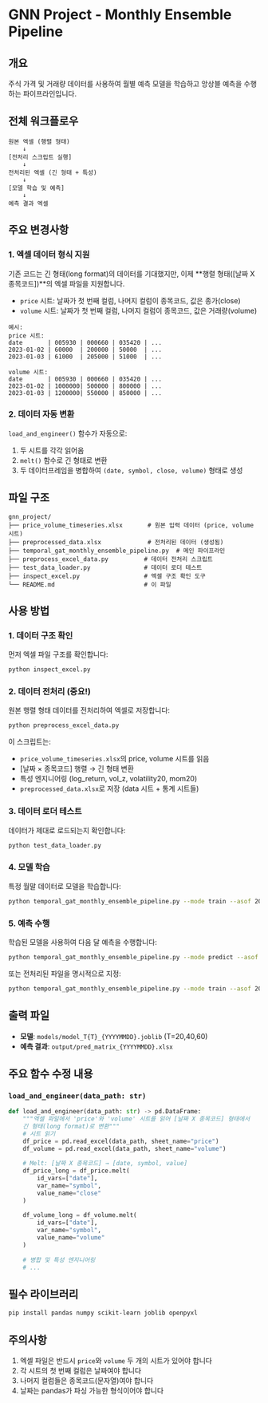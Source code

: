 # GNN Project - Monthly Ensemble Pipeline

## 개요

주식 가격 및 거래량 데이터를 사용하여 월별 예측 모델을 학습하고 앙상블 예측을 수행하는 파이프라인입니다.

## 전체 워크플로우

```
원본 엑셀 (행렬 형태)
    ↓
[전처리 스크립트 실행]
    ↓
전처리된 엑셀 (긴 형태 + 특성)
    ↓
[모델 학습 및 예측]
    ↓
예측 결과 엑셀
```

## 주요 변경사항

### 1. 엑셀 데이터 형식 지원

기존 코드는 긴 형태(long format)의 데이터를 기대했지만, 이제 **행렬 형태([날짜 X 종목코드])**의 엑셀 파일을 지원합니다.

- `price` 시트: 날짜가 첫 번째 컬럼, 나머지 컬럼이 종목코드, 값은 종가(close)
- `volume` 시트: 날짜가 첫 번째 컬럼, 나머지 컬럼이 종목코드, 값은 거래량(volume)

```
예시:
price 시트:
date       | 005930 | 000660 | 035420 | ...
2023-01-02 | 60000  | 200000 | 50000  | ...
2023-01-03 | 61000  | 205000 | 51000  | ...

volume 시트:
date       | 005930 | 000660 | 035420 | ...
2023-01-02 | 1000000| 500000 | 800000 | ...
2023-01-03 | 1200000| 550000 | 850000 | ...
```

### 2. 데이터 자동 변환

`load_and_engineer()` 함수가 자동으로:
1. 두 시트를 각각 읽어옴
2. `melt()` 함수로 긴 형태로 변환
3. 두 데이터프레임을 병합하여 `(date, symbol, close, volume)` 형태로 생성

## 파일 구조

```
gnn_project/
├── price_volume_timeseries.xlsx       # 원본 입력 데이터 (price, volume 시트)
├── preprocessed_data.xlsx             # 전처리된 데이터 (생성됨)
├── temporal_gat_monthly_ensemble_pipeline.py  # 메인 파이프라인
├── preprocess_excel_data.py          # 데이터 전처리 스크립트
├── test_data_loader.py               # 데이터 로더 테스트
├── inspect_excel.py                  # 엑셀 구조 확인 도구
└── README.md                         # 이 파일
```

## 사용 방법

### 1. 데이터 구조 확인

먼저 엑셀 파일 구조를 확인합니다:

```bash
python inspect_excel.py
```

### 2. 데이터 전처리 (중요!)

원본 행렬 형태 데이터를 전처리하여 엑셀로 저장합니다:

```bash
python preprocess_excel_data.py
```

이 스크립트는:
- `price_volume_timeseries.xlsx`의 price, volume 시트를 읽음
- [날짜 × 종목코드] 행렬 → 긴 형태 변환
- 특성 엔지니어링 (log_return, vol_z, volatility20, mom20)
- `preprocessed_data.xlsx`로 저장 (data 시트 + 통계 시트들)

### 3. 데이터 로더 테스트

데이터가 제대로 로드되는지 확인합니다:

```bash
python test_data_loader.py
```

### 4. 모델 학습

특정 월말 데이터로 모델을 학습합니다:

```bash
python temporal_gat_monthly_ensemble_pipeline.py --mode train --asof 2025-09-30
```

### 5. 예측 수행

학습된 모델을 사용하여 다음 달 예측을 수행합니다:

```bash
python temporal_gat_monthly_ensemble_pipeline.py --mode predict --asof 2025-09-30
```

또는 전처리된 파일을 명시적으로 지정:

```bash
python temporal_gat_monthly_ensemble_pipeline.py --mode train --asof 2025-09-30 --data preprocessed_data.xlsx
```

## 출력 파일

- **모델**: `models/model_T{T}_{YYYYMMDD}.joblib` (T=20,40,60)
- **예측 결과**: `output/pred_matrix_{YYYYMMDD}.xlsx`

## 주요 함수 수정 내용

### `load_and_engineer(data_path: str)`

```python
def load_and_engineer(data_path: str) -> pd.DataFrame:
    """엑셀 파일에서 'price'와 'volume' 시트를 읽어 [날짜 X 종목코드] 형태에서 
    긴 형태(long format)로 변환"""
    # 시트 읽기
    df_price = pd.read_excel(data_path, sheet_name="price")
    df_volume = pd.read_excel(data_path, sheet_name="volume")
    
    # Melt: [날짜 X 종목코드] → [date, symbol, value]
    df_price_long = df_price.melt(
        id_vars=["date"],
        var_name="symbol",
        value_name="close"
    )
    
    df_volume_long = df_volume.melt(
        id_vars=["date"],
        var_name="symbol",
        value_name="volume"
    )
    
    # 병합 및 특성 엔지니어링
    # ...
```

## 필수 라이브러리

```bash
pip install pandas numpy scikit-learn joblib openpyxl
```

## 주의사항

1. 엑셀 파일은 반드시 `price`와 `volume` 두 개의 시트가 있어야 합니다
2. 각 시트의 첫 번째 컬럼은 날짜여야 합니다
3. 나머지 컬럼들은 종목코드(문자열)여야 합니다
4. 날짜는 pandas가 파싱 가능한 형식이어야 합니다

